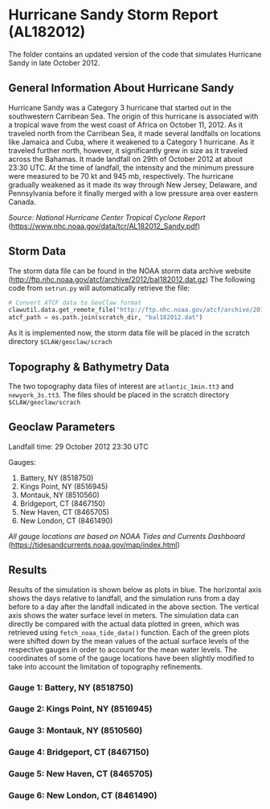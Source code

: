 # Hurricane Sandy Storm Report (AL182012)
The folder contains an updated version of the code that simulates Hurricane Sandy in late October 2012.

## General Information About Hurricane Sandy
Hurricane Sandy was a Category 3 hurricane that started out in the southwestern Carribean Sea. The origin of this hurricane is associated with a tropical wave from the west coast of Africa on October 11, 2012. As it traveled north from the Carribean Sea, it made several landfalls on locations like Jamaica and Cuba, where it weakened to a Category 1 hurricane. As it traveled further north, however, it significantly grew in size as it traveled across the Bahamas. It made landfall on 29th of October 2012 at about 23:30 UTC. At the time of landfall, the intensity and the minimum pressure were measured to be 70 kt and 945 mb, respectively. The hurricane gradually weakened as it made its way through New Jersey, Delaware, and Pennsylvania before it finally merged with a low pressure area over eastern Canada. 

*Source: National Hurricane Center Tropical Cyclone Report* (https://www.nhc.noaa.gov/data/tcr/AL182012_Sandy.pdf)

## Storm Data
The storm data file can be found in the NOAA storm data archive website (http://ftp.nhc.noaa.gov/atcf/archive/2012/bal182012.dat.gz)
The following code from ```setrun.py``` will automatically retrieve the file:
``` python
# Convert ATCF data to GeoClaw format
clawutil.data.get_remote_file("http://ftp.nhc.noaa.gov/atcf/archive/2012/bal182012.dat.gz")
atcf_path = os.path.join(scratch_dir, "bal182012.dat")
```
As it is implemented now, the storm data file will be placed in the scratch directory ```$CLAW/geoclaw/scrach```

## Topography & Bathymetry Data
The two topography data files of interest are ```atlantic_1min.tt3``` and ```newyork_3s.tt3```. The files should be placed in the scratch directory ```$CLAW/geoclaw/scrach```

## Geoclaw Parameters
Landfall time: 29 October 2012 23:30 UTC

Gauges:
  1. Battery, NY (8518750)
  2. Kings Point, NY (8516945)
  3. Montauk, NY (8510560)
  4. Bridgeport, CT (8467150)
  5. New Haven, CT (8465705)
  6. New London, CT (8461490)
  
 *All gauge locations are based on NOAA Tides and Currents Dashboard* (https://tidesandcurrents.noaa.gov/map/index.html)

## Results
Results of the simulation is shown below as plots in blue. The horizontal axis shows the days relative to landfall, and the simulation runs from a day before to a day after the landfall indicated in the above section. The vertical axis shows the water surface level in meters. The simulation data can directly be compared with the actual data plotted in green, which was retrieved using ```fetch_noaa_tide_data()``` function. Each of the green plots were shifted down by the mean values of the actual surface levels of the respective gauges in order to account for the mean water levels. The coordinates of some of the gauge locations have been slightly modified to take into account the limitation of topography refinements.
### Gauge 1: Battery, NY (8518750)
### Gauge 2: Kings Point, NY (8516945)
### Gauge 3: Montauk, NY (8510560)
### Gauge 4: Bridgeport, CT (8467150)
### Gauge 5: New Haven, CT (8465705)
### Gauge 6: New London, CT (8461490)
